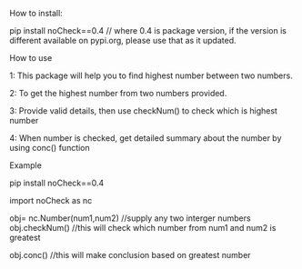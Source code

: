 How to install:


pip install noCheck==0.4 // where 0.4 is package version, if the version is different available on pypi.org, please use that as it updated.



How to use 



1: This package will help you to find highest number between two numbers.


2: To get the highest number from two numbers provided.


3: Provide valid details, then use checkNum() to check which is highest number


4: When number is checked, get detailed summary about the number by using conc() function



Example



pip install noCheck==0.4



import noCheck as nc


obj= nc.Number(num1,num2) //supply any two interger numbers
obj.checkNum() //this will check which number from num1 and num2 is greatest


obj.conc() //this will make conclusion based on greatest number